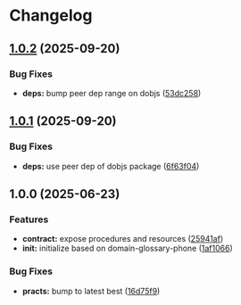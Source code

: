 # Changelog

## [1.0.2](https://github.com/ehmpathy/domain-glossary-price/compare/v1.0.1...v1.0.2) (2025-09-20)


### Bug Fixes

* **deps:** bump peer dep range on dobjs ([53dc258](https://github.com/ehmpathy/domain-glossary-price/commit/53dc258ea4e80999a9417a460e6254b832875bc4))

## [1.0.1](https://github.com/ehmpathy/domain-glossary-price/compare/v1.0.0...v1.0.1) (2025-09-20)


### Bug Fixes

* **deps:** use peer dep of dobjs package ([6f63f04](https://github.com/ehmpathy/domain-glossary-price/commit/6f63f04ffe6f195cea2c8aa9bdf01dcbc9e25591))

## 1.0.0 (2025-06-23)


### Features

* **contract:** expose procedures and resources ([25941af](https://github.com/ehmpathy/domain-glossary-price/commit/25941aff4c7c14495d2a6a617f24136c845bc374))
* **init:** initialize based on domain-glossary-phone ([1af1066](https://github.com/ehmpathy/domain-glossary-price/commit/1af106651da360f09f3a0b68ec7b0c5e941325e3))


### Bug Fixes

* **practs:** bump to latest best ([16d75f9](https://github.com/ehmpathy/domain-glossary-price/commit/16d75f9f0cedfe079afbfc55dfb59bf575ff254f))
